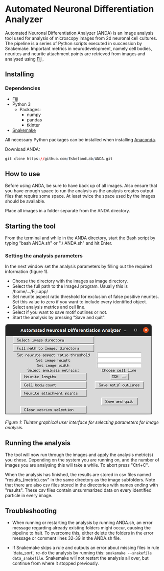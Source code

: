 # Automated Neuronal Differentiation Analyzer

Automated Neuronal Differentiation Analyzer (ANDA) is an image analysis tool used for analysis of microscopy images from 2d neuronal cell cultures. The pipeline is a series of Python scripts executed in succession by Snakemake. Important metrics in neurodevelopment, namely cell bodies, neurites and neurite attachment points are retrieved from images and analysed using [Fiji](https://imagej.net/Fiji/Downloads).


## Installing

### Dependencies
* [Fiji](https://imagej.net/Fiji/Downloads)
* Python 3
  - Packages:
    - numpy
    - pandas
    - tkinter
* [Snakemake](https://snakemake.readthedocs.io/en/stable/)

All necessary Python packages can be installed when installing [Anaconda](https://www.anaconda.com/products/individual).

Download ANDA:
```r
git clone https://github.com/EskelandLab/ANDA.git
```


## How to use

Before using ANDA, be sure to have back up of all images. Also ensure that you have enough space to run the analysis as the analysis creates output files that require some space. At least twice the space used by the images should be available.

Place all images in a folder separate from the ANDA directory.

## Starting the tool

From the terminal and while in the ANDA directory, start the Bash script by typing "bash ANDA.sh" or "./ ANDA.sh" and hit Enter.


### Setting the analysis parameters

In the next window set the analysis parameters by filling out the required information (figure 1).
* Choose the directory with the images as image directory.
* Select the full path to the ImageJ program. Usually this is /home/.../Fiji.app/
* Set neurite aspect ratio threshold for exclusion of false positive neurites. Set this value to zero if you want to include every identified object.
* Select analysis metrics and cell line.
* Select if you want to save motif outlines or not.
* Start the analysis by pressing "Save and quit".

![image](https://github.com/EskelandLab/ANDA/blob/main/anda_gui.png "Graphical user interface")

*Figure 1: TkInter graphical user interface for selecting parameters for image analysis.*
## Running the analysis

The tool will now run through the images and apply the analysis metric(s) you chose. Depending on the system you are running on, and the number of images you are analysing this will take a while. To abort press "Ctrl+C".

When the analysis has finished, the results are stored in csv files named "results_{metric}.csv" in the same directory as the image subfolders.
Note that there are also csv files stored in the directories with names ending with "results". These csv files contain unsummarized data on every identified particle in every image.

## Troubleshooting

* When running or restarting the analysis by running ANDA.sh, an error message regarding already existing folders might occur, causing the pipeline to halt. To overcome this, either delete the folders in the error message or comment lines 32-39 in the ANDA.sh file.

* If Snakemake skips a rule and outputs an error about missing files in rule 'data_sort', re-do the analysis by running this: `snakemake --snakefile data_snakefile`. Snakemake will not restart the analysis all over, but continue from where it stopped previously.
